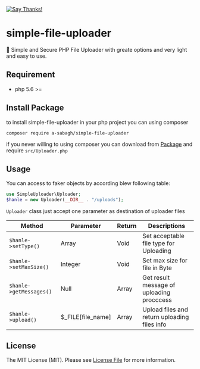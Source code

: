 [![Say Thanks!](https://img.shields.io/badge/Say%20Thanks-!-1EAEDB.svg)](https://saythanks.io/to/a-sabagh)
# simple-file-uploader
🐘 Simple and Secure PHP File Uploader with greate options and very light and easy to use.
## Requirement
* php 5.6 >=
## Install Package
to install simple-file-uploader in your php project you can using composer
```
composer require a-sabagh/simple-file-uploader
```
if you never willing to using composer you can download from <a href="https://github.com/a-sabagh/simple-file-uploader" title="simple-file-uploader">Package</a> and require `src/Uploader.php`
## Usage
You can access to faker objects by according blew following table:

```php
use SimpleUploader\Uploader;
$hanle = new Uploader(__DIR__ . "/uploads");
```

`Uploader` class just accept one parameter as destination of uploader files

| Method | Parameter | Return | Descriptions |
| --- | --- | -- | -- |
| ``` $hanle->setType() ``` | Array | Void | Set acceptable file type for Uploading |
| ``` $hanle->setMaxSize() ``` | Integer | Void | Set max size for file in Byte |
| ``` $hanle->getMessages() ``` | Null | Array | Get result message of uploading procccess |
| ``` $hanle->upload() ``` | $_FILE[file_name] | Array | Upload files and return uploading files info |

## License
The MIT License (MIT). Please see [License File](LICENSE) for more information.
